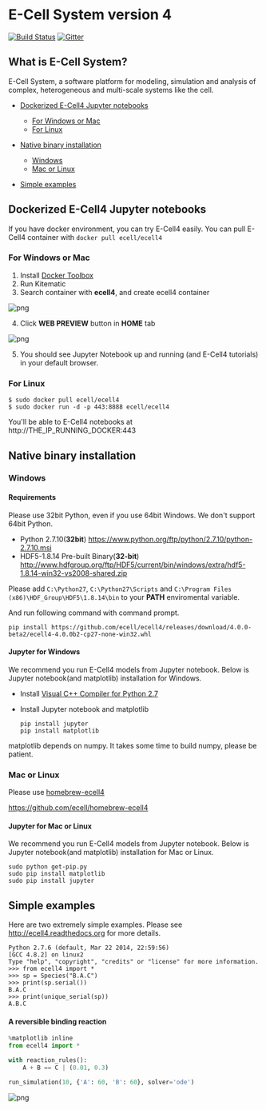 E-Cell System version 4
=======================

[![Build Status](https://travis-ci.org/ecell/ecell4.svg?branch=develop)](https://travis-ci.org/ecell/ecell4)
[![Gitter](https://badges.gitter.im/Join%20Chat.svg)](https://gitter.im/ecell/ecell4?utm_source=badge&utm_medium=badge&utm_campaign=pr-badge)

## What is E-Cell System?

E-Cell System, a software platform for modeling, simulation and analysis of complex, heterogeneous and multi-scale systems like the cell.

- [Dockerized E-Cell4 Jupyter notebooks](#dockerized-e-cell4-jupyter-notebooks)
    - [For Windows or Mac](#for-windows-or-mac)
    - [For Linux](#for-linux)

- [Native binary installation](#native-binary-installation)
    - [Windows](#windows)
    - [Mac or Linux](#mac-or-linux)

- [Simple examples](#simple-examples)

Dockerized E-Cell4 Jupyter notebooks
------------------------------------

If you have docker environment, you can try E-Cell4 easily.
You can pull E-Cell4 container with `docker pull ecell/ecell4`

### For Windows or Mac

1. Install [Docker Toolbox](https://www.docker.com/toolbox)
2. Run Kitematic
3. Search container with **ecell4**, and create ecell4 container

  ![png](https://raw.githubusercontent.com/ecell/ecell4/master/docs/kitematic1.png)

4. Click **WEB PREVIEW** button in **HOME** tab

  ![png](https://raw.githubusercontent.com/ecell/ecell4/develop/docs/images/kitematic2.png)
  
5. You should see Jupyter Notebook up and running (and E-Cell4 tutorials) in your default browser.

### For Linux

```shell
$ sudo docker pull ecell/ecell4
$ sudo docker run -d -p 443:8888 ecell/ecell4
```

You'll be able to E-Cell4 notebooks at http://THE_IP_RUNNING_DOCKER:443


Native binary installation
--------------------------

### Windows

#### Requirements

Please use 32bit Python, even if you use 64bit Windows.
We don't support 64bit Python.

- Python 2.7.10(**32bit**) https://www.python.org/ftp/python/2.7.10/python-2.7.10.msi
- HDF5-1.8.14 Pre-built Binary(**32-bit**) http://www.hdfgroup.org/ftp/HDF5/current/bin/windows/extra/hdf5-1.8.14-win32-vs2008-shared.zip

Please add `C:\Python27`, `C:\Python27\Scripts` and `C:\Program Files (x86)\HDF_Group\HDF5\1.8.14\bin` to your **PATH** enviromental variable.

And run following command with command prompt.
```
pip install https://github.com/ecell/ecell4/releases/download/4.0.0-beta2/ecell4-4.0.0b2-cp27-none-win32.whl
```

#### Jupyter for Windows
We recommend you run E-Cell4 models from Jupyter notebook.
Below is Jupyter notebook(and matplotlib) installation for Windows.

- Install [Visual C++ Compiler for Python 2.7](http://www.microsoft.com/en-us/download/details.aspx?id=44266)
- Install Jupyter notebook and matplotlib

  ```
  pip install jupyter
  pip install matplotlib
  ```

matplotlib depends on numpy. It takes some time to build numpy, please be patient.

### Mac or Linux

Please use [homebrew-ecell4](https://github.com/ecell/homebrew-ecell4)

https://github.com/ecell/homebrew-ecell4

#### Jupyter for Mac or Linux

We recommend you run E-Cell4 models from Jupyter notebook.
Below is Jupyter notebook(and matplotlib) installation for Mac or Linux.

```shell
sudo python get-pip.py
sudo pip install matplotlib
sudo pip install jupyter
```

Simple examples
---------------

Here are two extremely simple examples.
Please see http://ecell4.readthedocs.org for more details.

```
Python 2.7.6 (default, Mar 22 2014, 22:59:56)
[GCC 4.8.2] on linux2
Type "help", "copyright", "credits" or "license" for more information.
>>> from ecell4 import *
>>> sp = Species("B.A.C")
>>> print(sp.serial())
B.A.C
>>> print(unique_serial(sp))
A.B.C
```

#### A reversible binding reaction

```python
%matplotlib inline
from ecell4 import *

with reaction_rules():
    A + B == C | (0.01, 0.3)

run_simulation(10, {'A': 60, 'B': 60}, solver='ode')
```

![png](https://raw.githubusercontent.com/ecell/ecell4/master/docs/output_7_0.png)



